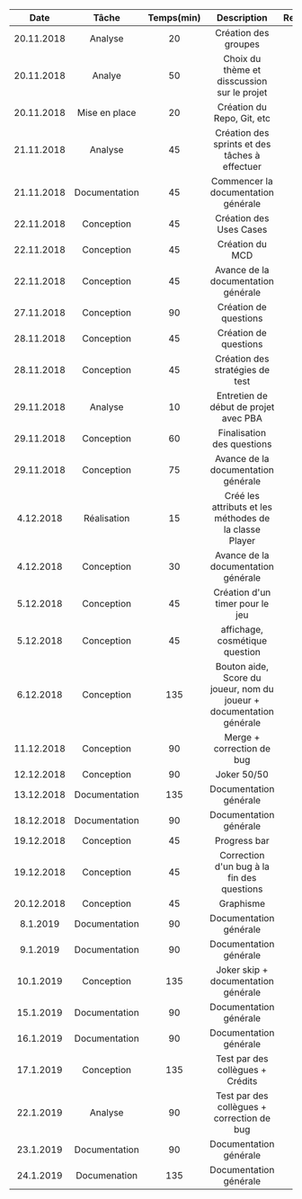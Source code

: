 |    Date    |     Tâche     | Temps(min) |                         Description                          | Remarque(s) |
| :--------: | :-----------: | :--------: | :----------------------------------------------------------: | :---------: |
| 20.11.2018 |    Analyse    |     20     |                     Création des groupes                     |             |
| 20.11.2018 |    Analye     |     50     |         Choix du thème et disscussion sur le projet          |             |
| 20.11.2018 | Mise en place |     20     |                  Création du Repo, Git, etc                  |             |
| 21.11.2018 |    Analyse    |     45     |        Création des sprints et des tâches à effectuer        |             |
| 21.11.2018 | Documentation |     45     |             Commencer la documentation générale              |             |
| 22.11.2018 |  Conception   |     45     |                   Création des Uses Cases                    |             |
| 22.11.2018 |  Conception   |     45     |                       Création du MCD                        |             |
| 22.11.2018 |  Conception   |     45     |             Avance de la documentation générale              |             |
| 27.11.2018 |  Conception   |     90     |                    Création de questions                     |             |
| 28.11.2018 |  Conception   |     45     |                    Création de questions                     |             |
| 28.11.2018 |  Conception   |     45     |               Création des stratégies de test                |             |
| 29.11.2018 |    Analyse    |     10     |            Entretien de début de projet avec PBA             |             |
| 29.11.2018 |  Conception   |     60     |                  Finalisation des questions                  |             |
| 29.11.2018 |  Conception   |     75     |             Avance de la documentation générale              |             |
| 4.12.2018  |  Réalisation  |     15     |    Créé les attributs et les méthodes de la classe Player    |             |
| 4.12.2018  |  Conception   |     30     |             Avance de la documentation générale              |             |
| 5.12.2018  |  Conception   |     45     |               Création d'un timer pour le jeu                |             |
| 5.12.2018  |  Conception   |     45     |                affichage, cosmétique question                |             |
| 6.12.2018  |  Conception   |    135     | Bouton aide, Score du joueur, nom du joueur + documentation générale |             |
| 11.12.2018 |  Conception   |     90     |                  Merge + correction de bug                   |             |
| 12.12.2018 |  Conception   |     90     |                         Joker 50/50                          |             |
| 13.12.2018 | Documentation |    135     |                    Documentation générale                    |             |
| 18.12.2018 | Documentation |     90     |                    Documentation générale                    |             |
| 19.12.2018 |  Conception   |     45     |                         Progress bar                         |             |
| 19.12.2018 |  Conception   |     45     |          Correction d'un bug à la fin des questions          |             |
| 20.12.2018 |  Conception   |     45     |                          Graphisme                           |             |
|  8.1.2019  | Documentation |     90     |                    Documentation générale                    |             |
|  9.1.2019  | Documentation |     90     |                    Documentation générale                    |             |
| 10.1.2019  |  Conception   |    135     |             Joker skip + documentation générale              |             |
| 15.1.2019  | Documentation |     90     |                    Documentation générale                    |             |
| 16.1.2019  | Documentation |     90     |                    Documentation générale                    |             |
| 17.1.2019  |  Conception   |    135     |               Test par des collègues + Crédits               |             |
| 22.1.2019  |    Analyse    |     90     |          Test par des collègues + correction de bug          |             |
| 23.1.2019  | Documentation |     90     |                    Documentation générale                    |             |
| 24.1.2019  | Documenation  |    135     |                    Documentation générale                    |             |

